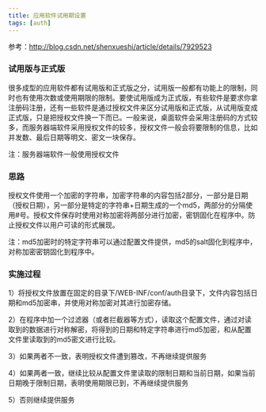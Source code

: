```yaml
---
title: 应用软件试用期设置
tags: [auth]
---
```


参考：http://blog.csdn.net/shenxueshi/article/details/7929523

### 试用版与正式版

很多成型的应用软件都有试用版和正式版之分，试用版一般都有功能上的限制，同时也有使用次数或使用期限的限制。要使试用版成为正式版，有些软件是要求你拿注册码注册，还有一些软件是通过授权文件来区分试用版和正式版，从试用版变成正式版，只是把授权文件换一下而已。一般来说，桌面软件会采用注册码的方式较多，而服务器端软件采用授权文件的较多，授权文件一般会将要限制的信息，比如并发数、最后日期等明文、密文一块保存。

注：服务器端软件一般使用授权文件

### 思路

授权文件使用一个加密的字符串，加密字符串的内容包括2部分，一部分是日期（授权日期），另一部分是特定的字符串+日期生成的一个md5，两部分的分隔使用#号。授权文件保存时使用对称加密将两部分进行加密，密钥固化在程序中。防止授权文件以用户可读的形式展现。

注：md5加密时的特定字符串可以通过配置文件提供，md5的salt固化到程序中，对称加密密钥固化到程序中。

### 实施过程

1）将授权文件放置在固定的目录下/WEB-INF/conf/auth目录下，文件内容包括日期和md5加密串，并使用对称加密对其进行加密存储。

2）在程序中加一个过滤器（或者拦截器等方式），读取这个配置文件，通过对读取到的数据进行对称解密，将得到的日期和特定字符串进行md5加密，和从配置文件里读取到的md5密文进行比较。

3）如果两者不一致，表明授权文件遭到篡改，不再继续提供服务

4）如果两者一致，继续比较从配置文件里读取的限制日期和当前日期，如果当前日期晚于限制日期，表明使用期限已到，不再继续提供服务

5）否则继续提供服务

